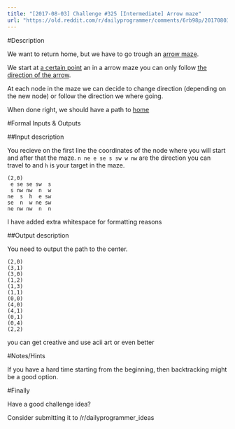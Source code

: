 ```yaml
---
title: "[2017-08-03] Challenge #325 [Intermediate] Arrow maze"
url: "https://old.reddit.com/r/dailyprogrammer/comments/6rb98p/20170803_challenge_325_intermediate_arrow_maze/"
---
```


#Description

We want to return home, but we have to go trough an [arrow maze](http://imgur.com/TjYhSB4).

We start at [a certain point](http://imgur.com/QTxERGr) an in a arrow maze you can only follow [the direction of the arrow](http://imgur.com/a097dDJ).

At each node in the maze we can decide to change direction (depending on the new node) or follow the direction we where going.

When done right, we should have a path to [home](http://imgur.com/UqD5Brf) 

#Formal Inputs & Outputs

##Input description

You recieve on the first line the coordinates of the node where you will start and after that the maze.
`n ne e se s sw w nw` are the direction you can travel to and `h` is your target in the maze.

    (2,0)
     e se se sw  s
     s nw nw  n  w
    ne  s  h  e sw
    se  n  w ne sw
    ne nw nw  n  n

I have added extra whitespace for formatting reasons

##Output description

You need to output the path to the center.

    (2,0)
    (3,1)
    (3,0)
    (1,2)
    (1,3)
    (1,1)
    (0,0)
    (4,0)
    (4,1)
    (0,1)
    (0,4)
    (2,2)

you can get creative and use acii art or even better

#Notes/Hints

If you have a hard time starting from the beginning, then backtracking might be a good option.

#Finally

Have a good challenge idea?

Consider submitting it to /r/dailyprogrammer_ideas